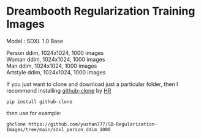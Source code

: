 # Dreambooth Regularization Training Images 

Model : SDXL 1.0 Base

Person ddim, 1024x1024, 1000 images <br />
Woman ddim, 1024x1024, 1000 images <br />
Man ddim, 1024x1024, 1000 images <br />
Artstyle ddim, 1024x1024, 1000 images <br />

If you just want to clone and download just a particular folder, then I recommend installing [github-clone](https://github.com/HR/github-clone) by [HR](https://github.com/HR)

`pip install github-clone`

then use for example:

`ghclone https://github.com/yushan777/SD-Regularization-Images/tree/main/sdxl_person_ddim_1000`
